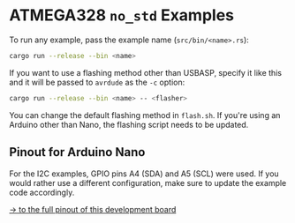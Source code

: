 # ATMEGA328 `no_std` Examples

To run any example, pass the example name (`src/bin/<name>.rs`):

```sh
cargo run --release --bin <name>
```

If you want to use a flashing method other than USBASP, specify it like this and it will be passed to `avrdude` as the `-c` option:

```sh
cargo run --release --bin <name> -- <flasher>
```

You can change the default flashing method in `flash.sh`. If you're using an Arduino other than Nano, the flashing script needs to be updated.

## Pinout for Arduino Nano

For the I2C examples, GPIO pins A4 (SDA) and A5 (SCL) were used.
If you would rather use a different configuration, make sure to update the example code accordingly.

[→ to the full pinout of this development board](https://docs.arduino.cc/resources/pinouts/A000005-full-pinout.pdf)

